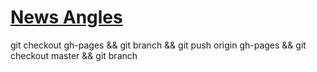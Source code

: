 # [News Angles](http://MajorMazen.github.io/LandingPage)
git checkout gh-pages && git branch && git push origin gh-pages && git checkout master && git branch